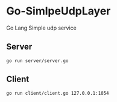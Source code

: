 # Go-SimlpeUdpLayer
Go Lang Simple udp service


## Server
`go run server/server.go` 


## Client
`go run client/client.go 127.0.0.1:1054`
